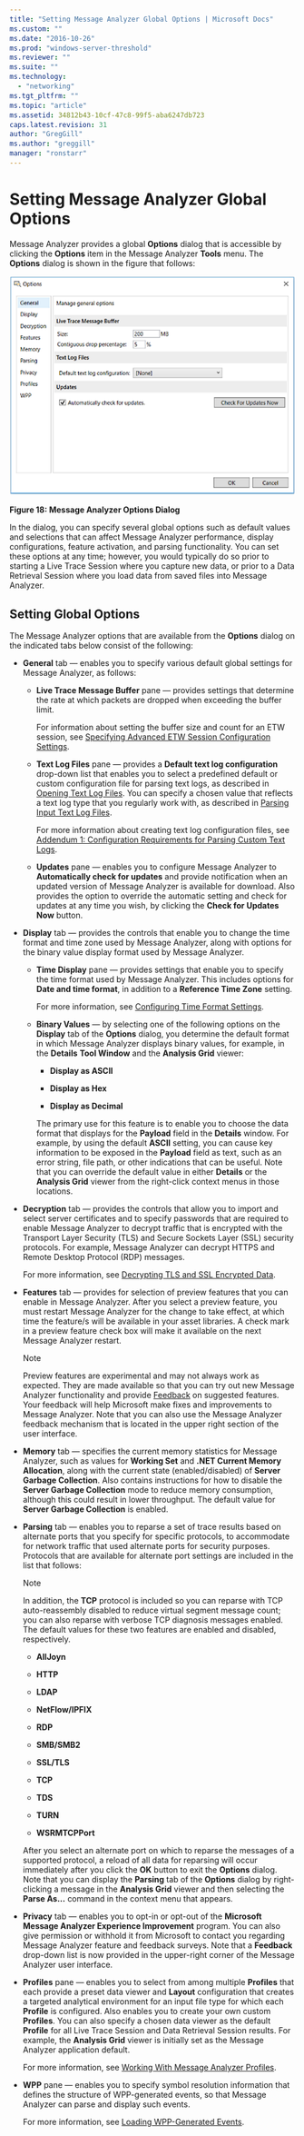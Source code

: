 ```yaml
---
title: "Setting Message Analyzer Global Options | Microsoft Docs"
ms.custom: ""
ms.date: "2016-10-26"
ms.prod: "windows-server-threshold"
ms.reviewer: ""
ms.suite: ""
ms.technology: 
  - "networking"
ms.tgt_pltfrm: ""
ms.topic: "article"
ms.assetid: 34812b43-10cf-47c8-99f5-aba6247db723
caps.latest.revision: 31
author: "GregGill"
ms.author: "greggill"
manager: "ronstarr"
---
```

# Setting Message Analyzer Global Options
Message Analyzer provides a global **Options** dialog that is accessible by clicking the **Options** item in the Message Analyzer **Tools** menu. The **Options** dialog is shown in the figure that follows:  
  
 ![Message Analyzer Options Dialog](../messageanalyzer_content/media/fig18-message-analyzer-options-dialog.png "Fig18-Message Analyzer Options Dialog")  
  
 **Figure 18: Message Analyzer Options Dialog**  
  
 In the dialog, you can specify several global options such as default values and selections that can affect Message Analyzer performance, display configurations, feature activation, and parsing functionality. You can set these options at any time; however, you would typically do so prior to starting a Live Trace Session where you capture new data, or prior to a Data Retrieval Session where you load data from saved files into Message Analyzer.  
  
<a name="BKMK_GlobalOptions"></a>   
## Setting Global Options  
 The Message Analyzer options that are available from the **Options** dialog on the indicated tabs below consist of the following:  
  
-   **General** tab — enables you to specify various default global settings for Message Analyzer, as follows:  
  
    -   **Live Trace Message Buffer** pane — provides settings that determine the rate at which packets are dropped when exceeding the buffer limit.  
  
         For information about setting the buffer size and count for an ETW session, see [Specifying Advanced ETW Session Configuration Settings](../messageanalyzer_content/specifying-advanced-etw-session-configuration-settings.md).  
  
    -   **Text Log Files** pane — provides a **Default text log configuration** drop-down list that enables you to select a predefined default or custom configuration file for parsing text logs, as described in [Opening Text Log Files](../messageanalyzer_content/opening-text-log-files.md). You can specify a chosen value that reflects a text log type that you regularly work with, as described in [Parsing Input Text Log Files](../messageanalyzer_content/message-analyzer-tutorial.md#BKMK_ParsingLogFiles).  
  
         For more information about creating text log configuration files, see [Addendum 1: Configuration Requirements for Parsing Custom Text Logs](../messageanalyzer_content/addendum-1-configuration-requirements-for-parsing-customtext-logs.md).  
  
    -   **Updates** pane — enables you to configure Message Analyzer to **Automatically check for updates** and provide notification when an updated version of Message Analyzer is available for download. Also provides the option to override the automatic setting and check for updates at any time you wish, by clicking the **Check for Updates Now** button.  
  
-   **Display** tab — provides the controls that enable you to change the time format and time zone used by Message Analyzer, along with options for the binary value display format used by Message Analyzer.  
  
    -   **Time Display** pane — provides settings that enable you to specify the time format used by Message Analyzer. This includes options for **Date and time format**, in addition to a **Reference Time Zone** setting.  
  
         For more information, see [Configuring Time Format Settings](../messageanalyzer_content/configuring-time-format-settings.md).  
  
    -   **Binary Values** — by selecting one of the following options on the **Display** tab of the **Options** dialog, you determine the default format in which Message Analyzer displays binary values, for example, in the **Details** **Tool Window** and the **Analysis Grid** viewer:  
  
        -   **Display as ASCII**  
  
        -   **Display as Hex**  
  
        -   **Display as Decimal**  
  
         The primary use for this feature is to enable you to choose the data format that displays for the **Payload** field in the **Details** window. For example, by using the default **ASCII** setting, you can cause key information to be exposed in the **Payload** field as text, such as an error string, file path, or other indications that can be useful. Note that you can override the default value in either **Details** or the **Analysis Grid** viewer from the right-click context menus in those locations.  
  
-   **Decryption** tab — provides the controls that allow you to import and select server certificates and to specify passwords that are required to enable Message Analyzer to decrypt traffic that is encrypted with the Transport Layer Security (TLS) and Secure Sockets Layer (SSL) security protocols. For example, Message Analyzer can decrypt HTTPS and Remote Desktop Protocol (RDP) messages.  
  
     For more information, see [Decrypting TLS and SSL Encrypted Data](../messageanalyzer_content/decrypting-tls-and-ssl-encrypted-data.md).  
  
-   **Features** tab — provides for selection of preview features that you can enable in Message Analyzer. After you select a preview feature, you must restart Message Analyzer for the change to take effect, at which time the feature/s will be available in your asset libraries. A check mark in a preview feature check box will make it available on the next Message Analyzer restart.  
  
    > [!NOTE]
    >  Preview features are experimental and may not always work as expected. They are made available so that you can try out new Message Analyzer functionality and provide [Feedback](../messageanalyzer_content/message-analyzer-feedback.md) on suggested features. Your feedback will help Microsoft make fixes and improvements to Message Analyzer. Note that you can also use the Message Analyzer feedback mechanism that is located in the upper right section of the user interface.  
  
-   **Memory** tab — specifies the current memory statistics for Message Analyzer, such as values for **Working Set** and **.NET Current Memory Allocation**, along with the current state (enabled/disabled) of **Server Garbage Collection**. Also contains instructions for how to disable the **Server Garbage Collection** mode to reduce memory consumption, although this could result in lower throughput. The default value for **Server Garbage Collection** is enabled.  
  
-   **Parsing** tab — enables you to reparse a set of trace results based on alternate ports that you specify for specific protocols, to accommodate for network traffic that used alternate ports for security purposes. Protocols that are available for alternate port settings are included in the list that follows:  
  
    > [!NOTE]
    >  In addition, the **TCP** protocol is included so you can reparse with TCP auto-reassembly disabled to reduce virtual segment message count; you can also reparse with verbose TCP diagnosis messages enabled. The default values for these two features are enabled and disabled, respectively.  
  
    -   **AllJoyn**  
  
    -   **HTTP**  
  
    -   **LDAP**  
  
    -   **NetFlow/IPFIX**  
  
    -   **RDP**  
  
    -   **SMB/SMB2**  
  
    -   **SSL/TLS**  
  
    -   **TCP**  
  
    -   **TDS**  
  
    -   **TURN**  
  
    -   **WSRMTCPPort**  
  
     After you select an alternate port on which to reparse the messages of a supported protocol, a reload of all data for reparsing will occur immediately after you click the **OK** button to exit the **Options** dialog. Note that you can display the **Parsing** tab of the **Options** dialog by right-clicking a message in the **Analysis Grid** viewer and then selecting the **Parse As...** command in the context menu that appears.  
  
-   **Privacy** tab — enables you to opt-in or opt-out of the **Microsoft Message Analyzer Experience Improvement** program.  You can also give permission or withhold it from Microsoft to contact you regarding  Message Analyzer feature and feedback surveys. Note that a **Feedback** drop-down list is now provided in the upper-right corner of the Message Analyzer user interface.  
  
-   **Profiles** pane — enables you to select from among multiple **Profiles** that each provide a preset data viewer and **Layout** configuration that creates a targeted analytical environment for an input file type for which each **Profile** is configured. Also enables you to create your own custom **Profiles**. You can also specify a chosen data viewer as the default **Profile** for all Live Trace Session and Data Retrieval Session results. For example, the **Analysis Grid** viewer is initially set as the Message Analyzer application default.  
  
     For more information, see [Working With Message Analyzer Profiles](../messageanalyzer_content/working-with-message-analyzer-profiles.md).  
  
-   **WPP** pane — enables you to specify symbol resolution information that defines the structure of WPP-generated events, so that Message Analyzer can parse and display such events.  
  
     For more information, see [Loading WPP-Generated Events](../messageanalyzer_content/loading-wpp-generated-events.md).